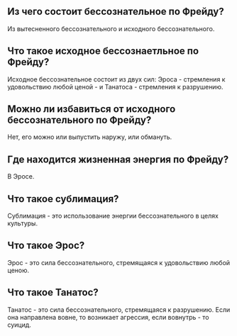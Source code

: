 ## Из чего состоит бессознательное по Фрейду?
Из вытесненного бессознательного и исходного бессознательного.

## Что такое исходное бессознаетльное по Фрейду?
Исходное бессознательное состоит из двух сил: Эроса -  стремления к удовольствию любой ценой - и Танатоса - стремления к разрушению.

## Можно ли избавиться от исходного бессознательного по Фрейду?
Нет, его можно или выпустить наружу, или обмануть.

## Где находится жизненная энергия по Фрейду?
В Эросе.

## Что такое сублимация?
Сублимация - это использование энергии бессознательного в целях культуры.

## Что такое Эрос?
Эрос - это сила бессознательного, стремящаяся к удовольствию любой ценою.

## Что такое Танатос?
Танатос - это сила бессознательного, стремящаяся к разрушению.
Если она направлена вовне, то возникает агрессия, если вовнутрь - то суицид.
